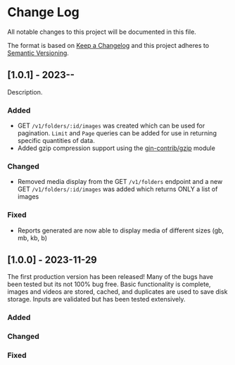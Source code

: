 # Change Log
All notable changes to this project will be documented in this file.

The format is based on [Keep a Changelog](http://keepachangelog.com/)
and this project adheres to [Semantic Versioning](http://semver.org/).

## [1.0.1] - 2023-__-__

Description.

### Added
- GET `/v1/folders/:id/images` was created which can be used for pagination. `Limit` and `Page` queries can be added for use in returning specific quantities of data.
- Added gzip compression support using the [gin-contrib/gzip](https://github.com/gin-contrib/gzip) module

### Changed
- Removed media display from the GET `/v1/folders` endpoint and a new GET `/v1/folders/:id/images` was added which returns ONLY a list of images

### Fixed
- Reports generated are now able to display media of different sizes (gb, mb, kb, b)

## [1.0.0] - 2023-11-29

The first production version has been released! Many of the bugs have been tested but its not 100% bug free.
Basic functionality is complete, images and videos are stored, cached, and duplicates are used to save disk storage.
Inputs are validated but has been tested extensively.

### Added

### Changed

### Fixed
